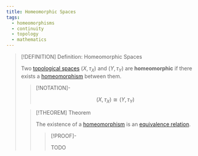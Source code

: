 ```yaml
---
title: Homeomorphic Spaces
tags:
  - homeomorphisms
  - continuity
  - topology
  - mathematics
---
```


>[!DEFINITION] Definition: Homeomorphic Spaces
>
>Two [topological spaces](../../Topological%20Spaces.md) $(X, \tau_X)$ and $(Y, \tau_Y)$ are **homeomorphic** if there exists a [homeomorphism](./index.md) between them.
>
>>[!NOTATION]-
>>
>>$$(X, \tau_X) \cong (Y, \tau_Y)$$
>>
>
>>[!THEOREM] Theorem
>>
>>The existence of a [homeomorphism](./index.md) is an [equivalence relation](../../../Set%20Theory/Relations.md).
>>
>>>[!PROOF]-
>>>
>>>TODO
>>>
>>>
>>
>
